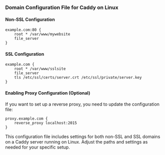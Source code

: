 ### Domain Configuration File for Caddy on Linux

#### Non-SSL Configuration

```plaintext
example.com:80 {
    root * /var/www/mywebsite
    file_server
}
```

#### SSL Configuration

```plaintext
example.com {
    root * /var/www/sslsite
    file_server
    tls /etc/ssl/certs/server.crt /etc/ssl/private/server.key
}
```

#### Enabling Proxy Configuration (Optional)

If you want to set up a reverse proxy, you need to update the configuration file:

```plaintext
proxy.example.com {
    reverse_proxy localhost:2015
}
```

This configuration file includes settings for both non-SSL and SSL domains on a Caddy server running on Linux. Adjust the paths and settings as needed for your specific setup.

